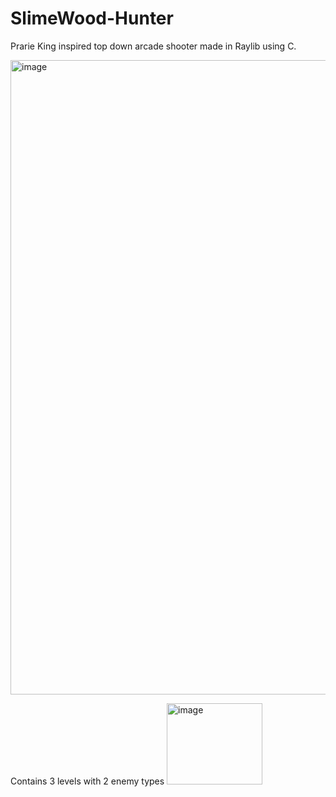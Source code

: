 # SlimeWood-Hunter
Prarie King inspired top down arcade shooter made in Raylib using C.

<img width="1002" height="1015" alt="image" src="https://github.com/user-attachments/assets/b66fc7b0-5803-47f3-9076-713c4e8efbfb" />

Contains 3 levels with 2 enemy types
<img width="153" height="130" alt="image" src="https://github.com/user-attachments/assets/8ebf89cd-f76a-4de7-a7b9-c9d665a7c64a" />
